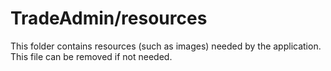 # TradeAdmin/resources

This folder contains resources (such as images) needed by the application. This file can
be removed if not needed.
